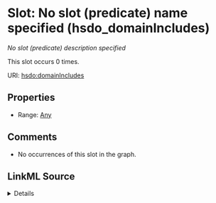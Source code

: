 

# Slot: No slot (predicate) name specified (hsdo_domainIncludes)


_No slot (predicate) description specified_






This slot occurs 0 times.


URI: [hsdo:domainIncludes](http://schema.org/domainIncludes)



<!-- no inheritance hierarchy -->








## Properties

* Range: [Any](../classes/Any.md)





## Comments

* No occurrences of this slot in the graph.



## LinkML Source

<details>

```yaml
name: hsdo_domainIncludes
annotations:
  count:
    tag: count
    value: 0
description: No slot (predicate) description specified
title: No slot (predicate) name specified
comments:
- No occurrences of this slot in the graph.
from_schema: fio-kg
rank: 1000
slot_uri: hsdo:domainIncludes
alias: hsdo_domainIncludes
range: Any

```
</details>